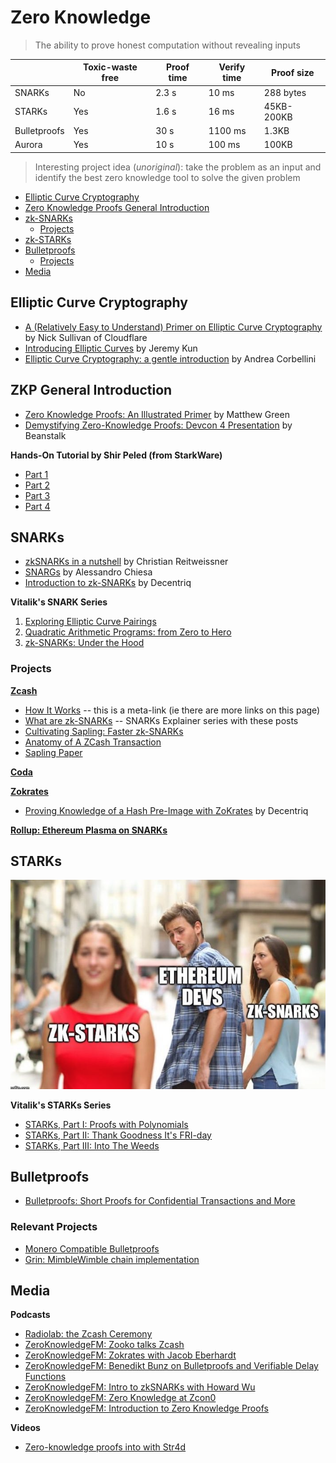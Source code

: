 # Zero Knowledge
> The ability to prove honest computation without revealing inputs

|               |   Toxic-waste free    |   Proof time  |   Verify time |   Proof size  |
| ------------- | --------------------- | ------------- | ------------- | ------------- |
|  SNARKs       |           No          |      2.3 s    |       10 ms   |  288 bytes    |
|  STARKs       |           Yes         |      1.6 s    |       16 ms   |  45KB-200KB   |
| Bulletproofs  |           Yes         |      30 s     |     1100 ms   |     1.3KB     |
|  Aurora       |           Yes         |      10 s     |      100 ms   |    100KB      |


> Interesting project idea (*unoriginal*): take the problem as an input and identify the best zero knowledge tool to solve the given problem

- [Elliptic Curve Cryptography](#ECC)
- [Zero Knowledge Proofs General Introduction](#ZKP)
- [zk-SNARKs](#SNARK)
    - [Projects](#SNARK-Projects)
- [zk-STARKs](#STARK)
- [Bulletproofs](#bullet)
    - [Projects](#bullet-projects)
- [Media](#media)

## Elliptic Curve Cryptography <a name = "ECC"></a>

* [A (Relatively Easy to Understand) Primer on Elliptic Curve Cryptography](https://blog.cloudflare.com/a-relatively-easy-to-understand-primer-on-elliptic-curve-cryptography/) by Nick Sullivan of Cloudflare
* [Introducing Elliptic Curves](https://jeremykun.com/2014/02/08/introducing-elliptic-curves/) by Jeremy Kun
* [Elliptic Curve Cryptography: a gentle introduction](http://andrea.corbellini.name/2015/05/17/elliptic-curve-cryptography-a-gentle-introduction/) by Andrea Corbellini

## ZKP General Introduction <a name = "ZKP"></a>

* [Zero Knowledge Proofs: An Illustrated Primer](https://blog.cryptographyengineering.com/2014/11/27/zero-knowledge-proofs-illustrated-primer/) by Matthew Green
* [Demystifying Zero-Knowledge Proofs: Devcon 4 Presentation](https://docs.google.com/presentation/d/1gfB6WZMvM9mmDKofFibIgsyYShdf0RV_Y8TLz3k1Ls0/edit#slide=id.p) by Beanstalk

**Hands-On Tutorial by Shir Peled (from StarkWare)**
* [Part 1](http://www.shirpeled.com/2018/09/a-hands-on-tutorial-for-zero-knowledge.html)
* [Part 2](http://www.shirpeled.com/2018/10/a-hands-on-tutorial-for-zero-knowledge.html)
* [Part 3](http://www.shirpeled.com/2018/10/a-hands-on-tutorial-for-zero-knowledge_2.html)
* [Part 4](http://www.shirpeled.com/2018/10/a-hands-on-tutorial-for-zero-knowledge_4.html)

## SNARKs <a name = "SNARK"></a>

* [zkSNARKs in a nutshell](https://blog.ethereum.org/2016/12/05/zksnarks-in-a-nutshell/) by Christian Reitweissner
* [SNARGs](https://gist.github.com/Haseeb-Qureshi/f552fdbbb649ed4bbfeb681beb4091e1) by Alessandro Chiesa
* [Introduction to zk-SNARKs](https://blog.decentriq.ch/zk-snarks-primer-part-one/) by Decentriq

**Vitalik's SNARK Series**
1. [Exploring Elliptic Curve Pairings](https://medium.com/@VitalikButerin/exploring-elliptic-curve-pairings-c73c1864e627)
2. [Quadratic Arithmetic Programs: from Zero to Hero](https://medium.com/@VitalikButerin/quadratic-arithmetic-programs-from-zero-to-hero-f6d558cea649)
3. [zk-SNARKs: Under the Hood](https://medium.com/@VitalikButerin/zk-snarks-under-the-hood-b33151a013f6)

### Projects <a name = "SNARK-Projects"></a>

**[Zcash](https://z.cash/)**
* [How It Works](https://z.cash/technology/) -- this is a meta-link (ie there are more links on this page)
* [What are zk-SNARKs](https://z.cash/technology/zksnarks/) -- SNARKs Explainer series with these posts
* [Cultivating Sapling: Faster zk-SNARKs](https://z.cash/blog/cultivating-sapling-faster-zksnarks)
* [Anatomy of A ZCash Transaction](https://z.cash/blog/anatomy-of-zcash/)
* [Sapling Paper](https://github.com/zcash/zips/blob/master/protocol/sapling.pdf)

**[Coda](https://codaprotocol.com/)**

**[Zokrates](https://github.com/Zokrates/ZoKrates)**
* [Proving Knowledge of a Hash Pre-Image with ZoKrates](https://blog.decentriq.ch/proving-hash-pre-image-zksnarks-zokrates/) by Decentriq

**[Rollup: Ethereum Plasma on SNARKs](https://github.com/barryWhiteHat/roll_up)**

## STARKs <a name = "STARK"></a>

![](../assets/starks.png)

**Vitalik's STARKs Series**
* [STARKs, Part I: Proofs with Polynomials](https://blog.ethereum.org/2016/12/05/zksnarks-in-a-nutshell/)
* [STARKs, Part II: Thank Goodness It's FRI-day](https://vitalik.ca/general/2017/11/22/starks_part_2.html)
* [STARKs, Part III: Into The Weeds](https://vitalik.ca/general/2018/07/21/starks_part_3.html)

## Bulletproofs <a name = "bullet"></a>

* [Bulletproofs: Short Proofs for Confidential Transactions and More](https://crypto.stanford.edu/bulletproofs/)

### Relevant Projects <a name = "bullet-projects"></a>

* [Monero Compatible Bulletproofs](https://www.getmonero.org/2017/12/07/Monero-Compatible-Bulletproofs.html)
* [Grin: MimbleWimble chain implementation](http://grin-tech.org/)

## Media <a name = "media"></a>

**Podcasts**
* [Radiolab: the Zcash Ceremony](https://www.wnycstudios.org/story/ceremony)
* [ZeroKnowledgeFM: Zooko talks Zcash](https://www.zeroknowledge.fm/50)
* [ZeroKnowledgeFM: Zokrates with Jacob Eberhardt](https://www.zeroknowledge.fm/41)
* [ZeroKnowledgeFM: Benedikt Bunz on Bulletproofs and Verifiable Delay Functions](https://www.zeroknowledge.fm/40)
* [ZeroKnowledgeFM: Intro to zkSNARKs with Howard Wu](https://www.zeroknowledge.fm/38)
* [ZeroKnowledgeFM: Zero Knowledge at Zcon0](https://www.zeroknowledge.fm/32)
* [ZeroKnowledgeFM: Introduction to Zero Knowledge Proofs](https://www.zeroknowledge.fm/21)

**Videos**
* [Zero-knowledge proofs into with Str4d](https://www.youtube.com/watch?v=Y9YgRDJAFEE&t=12s)